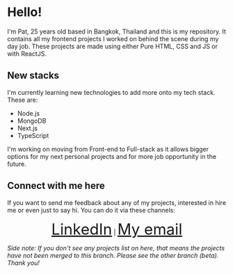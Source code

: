 <h1 >Hello!</h1>
I'm Pat, 25 years old based in Bangkok, Thailand and this is my repository. It contains all my frontend projects I worked on behind the scene during my day job. These projects are made using either Pure HTML, CSS and JS or with ReactJS. 
<br/>
<h2>New stacks</h2>
I'm currently learning new technologies to add more onto my tech stack. These are: 
<ul>
  <li>Node.js</li>
  <li>MongoDB</li>
  <li>Next.js</li>
  <li>TypeScript</li>
</ul>


I'm working on moving from Front-end to Full-stack as it allows bigger options for my next personal projects and for more job opportunity in the future. 

<h2 >Connect with me here</h2>
If you want to send me feedback about any of my projects, interested in hire me or even just to say hi. You can do it via these channels: 
<p align="center" >
  <a style="font-size:35px;" href="https://www.linkedin.com/in/kalyada-leosrisook-314a31173/">LinkedIn</a>
  |
  <a style="font-size:35px;" href="mailto:Kalyada.L@outlook.com">My email</a>
</p>
<p><em>Side note: If you don't see any projects list on here, that means the projects have not been merged to this branch. Please see the other branch (beta). Thank you!</em></p>

